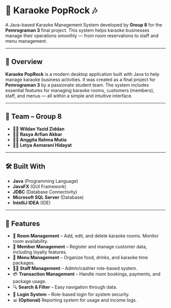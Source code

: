 # 🎤 Karaoke PopRock 🎶  
A Java-based Karaoke Management System developed by **Group 8** for the **Pemrograman 3** final project. This system helps karaoke businesses manage their operations smoothly — from room reservations to staff and menu management.

---

## 📌 Overview
**Karaoke PopRock** is a modern desktop application built with Java to help manage karaoke business activities. It was created as a final project for **Pemrograman 3** by a passionate student team. The system includes essential features for managing karaoke rooms, customers (members), staff, and menus — all within a simple and intuitive interface.

---

## 👥 Team – Group 8
- 🧑‍💻 **Wildan Yazid Ziddan**
- 👨‍💻 **Rasya Arfian Akbar**
- 👩‍💻 **Anggita Rahma Mutia**
- 👩‍💻 **Letya Asmarani Hidayat**

---

## 🛠️ Built With
- **Java** (Programming Language)
- **JavaFX** (GUI Framework)
- **JDBC** (Database Connectivity)
- **Microsoft SQL Server** (Database)
- **IntelliJ IDEA** (IDE)


---

## 🚀 Features
- 🎵 **Room Management** – Add, edit, and delete karaoke rooms. Monitor room availability.
- 👤 **Member Management** – Register and manage customer data, including loyalty features.
- 🍔 **Menu Management** – Organize food, drinks, and karaoke time packages.
- 🧑‍💼 **Staff Management** – Admin/cashier role-based system.
- 💳 **Transaction Management** – Handle room bookings, payments, and package usage.
- 🔍 **Search & Filter** – Easy navigation through data.
- 🔐 **Login System** – Role-based login for system security.
- 📊 **(Optional)** Reporting system for usage and income logs.

